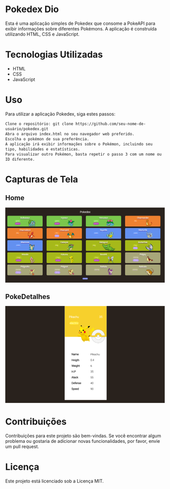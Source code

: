 # Pokedex Dio

Esta é uma aplicação simples de Pokedex que consome a PokeAPI para exibir informações sobre diferentes Pokémons. A aplicação é construída utilizando HTML, CSS e JavaScript.

# Tecnologias Utilizadas

  *  HTML
  *  CSS
  * JavaScript

# Uso

Para utilizar a aplicação Pokedex, siga estes passos:

    Clone o repositório: git clone https://github.com/seu-nome-de-usuário/pokedex.git
    Abra o arquivo index.html no seu navegador web preferido.
    Escolha o pokémon de sua preferência.
    A aplicação irá exibir informações sobre o Pokémon, incluindo seu tipo, habilidades e estatísticas.
    Para visualizar outro Pokémon, basta repetir o passo 3 com um nome ou ID diferente.

# Capturas de Tela

## Home
![Pokemon](https://raw.githubusercontent.com/jefersongjr/podedex-dio/main/assets/homePc.png)

## PokeDetalhes
![Pokemon](https://raw.githubusercontent.com/jefersongjr/podedex-dio/main/assets/Captura%20de%20tela%20de%202023-05-31%2013-24-35.png)


# Contribuições

Contribuições para este projeto são bem-vindas. Se você encontrar algum problema ou gostaria de adicionar novas funcionalidades, por favor, envie um pull request.

# Licença

Este projeto está licenciado sob a Licença MIT.
